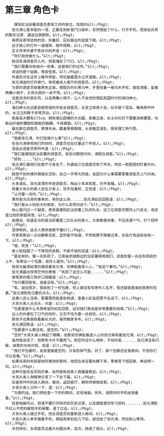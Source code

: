 # 第三章 角色卡
        康阳区治安署调查员表哥工作的单位，找我的&lt;/P&gt;
       张元清心里本能的一凛，正要走到卧室门口偷听，忽然想起了什么，打开手机，把发给兵哥的聊天记录、通话记录删除。&lt;/P&gt;
       再把兵哥写给他的信，折叠好，压在窗台的盆栽下面。&lt;/P&gt;
       这才放心的打开一道缝隙，暗中观察。&lt;/P&gt;
       玄关传来外婆不答反问的声音：&lt;/P&gt;
       “你们找他做什么。”&lt;/P&gt;
       她没有请调查员入内，而是堵在了门口。&lt;/P&gt;
       “我们需要向他询问一些事，这是我们的证件。”&lt;/P&gt;
       说话的是个姑娘，嗓音性感。&lt;/P&gt;
       外婆目光在证件上略作停留，然后皱着眉头让开道路。&lt;/P&gt;
       张元清适时打开房门，审视着进入客厅的调查员。&lt;/P&gt;
       为首的调查员穿着黑色正装，搭配白衬衫黑马甲，手里拄着一根乌木手杖，面容清瘦，留着两撇小胡子，大背头梳的一丝不苟。&lt;/P&gt;
       这股浓浓的英伦风，以及两撇小胡子，让人不自觉的想起民国时代的海归绅士。&lt;/P&gt;
       海归绅士左边是容貌秀丽的年轻女调查员，五官立体感十足，似乎是个混血，嘴角笑吟吟的，水汪汪的眸子非常灵动。&lt;/P&gt;
       她身高大概有175cm，拥有堪比超模的大长腿，穿着正装，女士衬衫的下摆塞进裤腰里，勾勒出纤细的腰肢和鼓胀的胸脯，干练精致。&lt;/P&gt;
       最后那位调查员，表情木讷，戴着黑框眼镜，头发略显凌乱，很有理工狗气质。&lt;/P&gt;
       “我是张元清，你们找我什么事”&lt;/P&gt;
       在张元清审视他们的同时，调查员也在打量这个年轻人。&lt;/P&gt;
       混血女调查员笑吟吟道：&lt;/P&gt;
       “我们是康阳区治安署的调查员，有些问题想问你，请配合调查。”&lt;/P&gt;
       “好的.....”&lt;/P&gt;
       张元清引着他们在客厅沙发坐下，外婆给三位调查员倒了杯水，然后一脸困惑的盯着外孙。&lt;/P&gt;
       她想不到热情开朗擅长交际，自己一手带大的娃，会因为什么事需要警署调查员上门问询。&lt;/P&gt;
       头发凌乱，目光呆滞的年轻调查员，掏出小本本和笔，拧开笔帽。&lt;/P&gt;
       梳着大背头的男人坐在沙发上，双手拄着杖，正色道：&lt;/P&gt;
       “认识雷一兵吗。”&lt;/P&gt;
       果然是为兵哥的事来的，来的这么快......张元清如实回答道：&lt;/P&gt;
       “我们是从小玩到大的朋友，为什么突然问这个。”&lt;/P&gt;
       他心里闪过一个疑惑，表哥是康阳区治安署二队的队长，这三位调查员既然上门走访，肯定查过他的家庭背景。&lt;/P&gt;
       按理说，知道走访的是治安署里二队队长的家人，大家都是同事，不应该通个气，打个招呼&lt;/P&gt;
       混体制的，这点人情世故都不懂&lt;/P&gt;
       可表哥那边一点动静都没有，显然是不知道，不然就算不跟着过来，也会打电话知会他一下。&lt;/P&gt;
       “哦，死党！”&lt;/P&gt;
       男人轻轻踏了一下铮亮的皮鞋，不疾不徐的说道：&lt;/P&gt;
       “是这样的，雷一兵失踪了，江南省杭城那边的治安署联络我们，说查到雷一兵在失踪前的上午，有寄出一个包裹，收件人是你。”&lt;/P&gt;
       他目光幽深如潭的凝视着张元清，仿佛能看穿人心，“有这个事吗。”&lt;/P&gt;
       张元清露出惊愕茫然的表情：“失踪了这怎么可能......”&lt;/P&gt;
       做笔录的理工狗开口提醒道：&lt;/P&gt;
       “你只要回答有，或者没有。”&lt;/P&gt;
       “有，就在刚才，我收到了一份包裹，但上面没有写寄件人名字，我还疑惑是谁给我寄的包裹。”张元清脸色沉重的点头。&lt;/P&gt;
       这事儿否认没用，警署既然能查到快递，查看小区监控更不在话下。&lt;/P&gt;
       大背头男人点点头，问道：&lt;/P&gt;
       “包裹里是什么东西希望你如实回答，这对我们来说是非常重要的线索。”&lt;/P&gt;
       边上的外婆松了口气的同时，又忍不住为雷一兵担忧。&lt;/P&gt;
       那孩子也算是她看着长大的，虽然搬家多年。&lt;/P&gt;
       张元清回答道：&lt;/P&gt;
       “包裹里什么都没有，是空的。”&lt;/P&gt;
       “空的”大背头男人眯起了眼睛，他那双仿佛能看透人心的目光审视着张元清。&lt;/P&gt;
       虽然我说谎了，但黑色卡片不翼而飞，和空的没什么两样，不怕你查.......张元清没有闪躲，诚恳的与他对视，说道：&lt;/P&gt;
       “我打开包裹时，发现里面是空的，只有防摔气垫。对了，那个包裹还在我房间，不信你们可以去看。”&lt;/P&gt;
       如果兵哥的失踪是他所猜测的那样，他现在肯定要先瞒下来，等表哥下班回家，再说明一切。&lt;/P&gt;
       这种可能存在风险的事，自然是和自家人商量最稳妥。&lt;/P&gt;
       大背头男人用眼神示意了一下女下属。&lt;/P&gt;
       后者笑吟吟的进入房间，俄顷，返回客厅，朝同伴微微颔首。&lt;/P&gt;
       大背头男人沉吟一下，道：&lt;/P&gt;
       “方便的话，我们想检查一下你的房间，还有电脑。另外，请把你的手机给我看看。”&lt;/P&gt;
       检查电脑可以，但请不要打开网页的历史记录，以及硬盘里的学习资料........张元清脸不红心不慌的解锁手机屏幕，递了过去。&lt;/P&gt;
       大背头男人接过手机，而女调查员则重新进入房间。&lt;/P&gt;
       大背头男人单手握着手机，拇指简单划拉几下后，就还给了张元清，然后耐心等待。&lt;/P&gt;
       半刻钟后，女调查员迈着大长腿出来，这次，她摇了摇头。&lt;/P&gt;